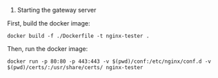 1. Starting the gateway server

First, build the docker image:
```
docker build -f ./Dockerfile -t nginx-tester .
```

Then, run the docker image:
```
docker run -p 80:80 -p 443:443 -v $(pwd)/conf:/etc/nginx/conf.d -v $(pwd)/certs/:/usr/share/certs/ nginx-tester
```
